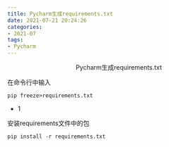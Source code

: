 ```yaml
---
title: Pycharm生成requirements.txt 
date: 2021-07-21 20:24:26
categories:
- 2021-07
tags:
- Pycharm
---
```


<center>Pycharm生成requirements.txt</center>

<!-- more -->

在命令行中输入

```
pip freeze>requirements.txt
```

- 1

安装requirements文件中的包

```
pip install -r requirements.txt
```
